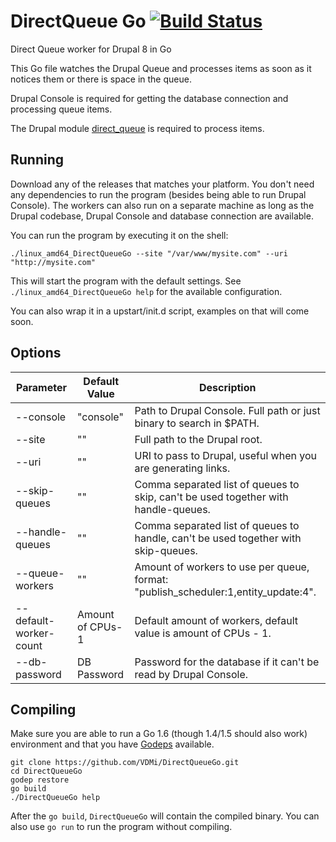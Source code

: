 # DirectQueue Go [![Build Status](https://travis-ci.org/VDMi/DirectQueueGo.svg?branch=master)](https://travis-ci.org/VDMi/DirectQueueGo)
Direct Queue worker for Drupal 8 in Go

This Go file watches the Drupal Queue and processes items as soon as it notices them or there is space in the queue.

Drupal Console is required for getting the database connection and processing queue items.

The Drupal module [direct_queue](https://www.drupal.org/project/direct_queue) is required to process items.

## Running
Download any of the releases that matches your platform. You don't need any dependencies to run the program (besides being able to run Drupal Console). The workers can also run on a separate machine as long as the Drupal codebase, Drupal Console and database connection are available.

You can run the program by executing it on the shell:
```
./linux_amd64_DirectQueueGo --site "/var/www/mysite.com" --uri "http://mysite.com"
```
This will start the program with the default settings. See ```./linux_amd64_DirectQueueGo help``` for the available configuration.

You can also wrap it in a upstart/init.d script, examples on that will come soon.

## Options
| Parameter              | Default Value    | Description  |
| ---------------------- | --------------   | ------------ |
| --console              | "console"        | Path to Drupal Console. Full path or just binary to search in $PATH. |
| --site                 | ""               | Full path to the Drupal root. |
| --uri                  | ""               | URI to pass to Drupal, useful when you are generating links. |
| --skip-queues          | ""               | Comma separated list of queues to skip, can't be used together with handle-queues. |
| --handle-queues        | ""               | Comma separated list of queues to handle, can't be used together with skip-queues. |
| --queue-workers        | ""               | Amount of workers to use per queue, format: "publish_scheduler:1,entity_update:4". |
| --default-worker-count | Amount of CPUs-1 | Default amount of workers, default value is amount of CPUs - 1. |
| --db-password          | DB Password      | Password for the database if it can't be read by Drupal Console. |

## Compiling
Make sure you are able to run a Go 1.6 (though 1.4/1.5 should also work) environment and that you have [Godeps](https://github.com/tools/godep) available.
```
git clone https://github.com/VDMi/DirectQueueGo.git
cd DirectQueueGo
godep restore
go build
./DirectQueueGo help
```

After the ```go build```, ```DirectQueueGo``` will contain the compiled binary.
You can also use ```go run``` to run the program without compiling.




